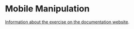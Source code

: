 # Mobile Manipulation

[Information about the exercise on the documentation website](https://jderobot.github.io/RoboticsAcademy/exercises/IndustrialRobots/mobile_manipulation).